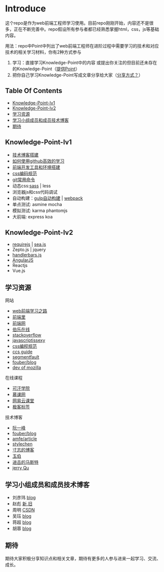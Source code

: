 # Introduce

这个repo是作为web前端工程师学习使用。目前repo刚刚开始，内容还不是很多，正在不断完善中。repo假设所有参与者都已经熟悉掌握html，css，js等基础内容。

用法：repo中Point中列出了web前端工程师在进阶过程中需要学习的技术和对应技术的相关学习材料，你有2种方式参与

1.  学习：直接学习Knowledge-Point中的内容 或提出你关注的但目前还未存在的Knowledge-Point（[提供Point](https://github.com/coolnameismy/front-end-study-group/issues/3)）
2.  把你自己学习Knowledge-Point写成文章分享给大家（[分享方式？](https://github.com/coolnameismy/front-end-study-group/issues/3)）


## Table Of Contents

* [Knowledge-Point-lv1](#Knowledge-Point-lv1)
* [Knowledge-Point-lv2](#Knowledge-Point-lv2)
* [学习资源](#学习资源)
* [学习小组成员和成员技术博客](#学习小组成员)
* [期待](#期待)


##  Knowledge-Point-lv1

-	[技术博客搭建][1]
-	[如何使用github高效的学习][3]
-	[前端开发工具和环境搭建][4]
-	[css编码规范][5]
-	[git常用命令][6]
-	动态css:[sass][7]  |  less
-	浏览器js和css代码调试
-	自动构建：[gulp自动构建][11]  |   [webpack][8]
-   单点测试: asmine mocha
-   模拟测试: karma phantomjs
-   大前端: express koa


##  Knowledge-Point-lv2

-	[requirejs][2] | [sea.js][10] 
-	Zepto.js | jquery
-	[handlerbars.js][9]
-   [AngularJS][AngularJS]
-   Reactjs
-   Vue.js



## 学习资源

网站

-	[web前端学习之路](http://www.w3cways.com/)
-	[前端里](http://www.yyyweb.com/)
-	[前端网](http://www.w3cfuns.com/)
-	[伯乐在线](http://web.jobbole.com/)
-	[stackoverflow](http://stackoverflow.com/)
-	[javascriptissexy](http://javascriptissexy.com/)
-	[css编程规范](http://cssguidelin.es/)
-	[ccs guide](http://cssguidelin.es/)
-   [segmentfault](http://segmentfault.com/)
-   [fouber/blog](https://github.com/fouber/blog)
-   [dev of mozilla](https://developer.mozilla.org/en-US/)

在线课程

- [可汗学院](www.khanacademy.org)
- [慕课网](http://www.imooc.com/)
- [网易云课堂](http://study.163.com/)
- [极客标签](http://www.gbtags.com)

技术博客

-	[阮一峰](http://www.ruanyifeng.com/blog/)
-	[fouber/blog](https://github.com/fouber/blog)
-	[amfe/article](https://github.com/amfe/article)
-   [stylechen](http://stylechen.com/)
-   [寸志的博客](http://island205.com/)
-   [玉伯](https://github.com/lifesinger/lifesinger.github.io/issues)
-   [进击的马斯特](http://pinkyjie.com/)
-   [jerry Qu](https://imququ.com/archives.html)


## 学习小组成员和成员技术博客

- 刘彦玮 [blog](http://liuyanwei.jumppo.com/index.html)
- 赵彪 [新](https://buildall.github.io/),[旧](http://blog.csdn.net/developer_biao)
- 周明 [CSDN](http://blog.csdn.net/zm3250530)
- 吴珏 [blog](http://aawujue.github.io)
- 蒋超 [blog](http://jiangchao0319.github.io)
- 胡蓉 [blog](http://likengkeng.github.io)

## 期待

期待大家积极分享知识点和相关文章，期待有更多的人参与进来一起学习、交流、成长。
 
[1]:https://github.com/coolnameismy/front-end-study-group/blob/master/Point/level1/%E6%8A%80%E6%9C%AF%E5%8D%9A%E5%AE%A2%E6%90%AD%E5%BB%BA.md
[2]:https://github.com/coolnameismy/front-end-study-group/blob/master/Point/level2/requirejs.md
[3]:https://github.com/coolnameismy/front-end-study-group/blob/master/Point/level1/%E5%A6%82%E4%BD%95%E4%BD%BF%E7%94%A8github%E9%AB%98%E6%95%88%E7%9A%84%E5%AD%A6%E4%B9%A0.md
[4]:http://liuyanwei.jumppo.com/2015/11/27/fe-environment.html
[5]:http://codeguide.bootcss.com/
[6]:http://segmentfault.com/a/1190000002479970
[7]:http://www.w3cplus.com/sassguide/syntax.html
[8]:https://github.com/petehunt/webpack-howto
[9]:http://liuyanwei.jumppo.com/2015/12/03/fe-js-handlebars.html
[10]:http://island205.com/HelloSea.js/
[11]:http://liuyanwei.jumppo.com/2015/12/01/fe-engineering-gulp.html
[AngularJS]:[https://github.com/xufei/blog]
